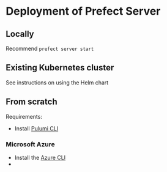 # Deployment of Prefect Server

## Locally

Recommend `prefect server start`

## Existing Kubernetes cluster

See instructions on using the Helm chart

## From scratch

Requirements:

- Install [Pulumi CLI](https://www.pulumi.com/docs/get-started/)

###  Microsoft Azure

- Install the [Azure CLI](https://docs.microsoft.com/en-us/cli/azure/)
- 